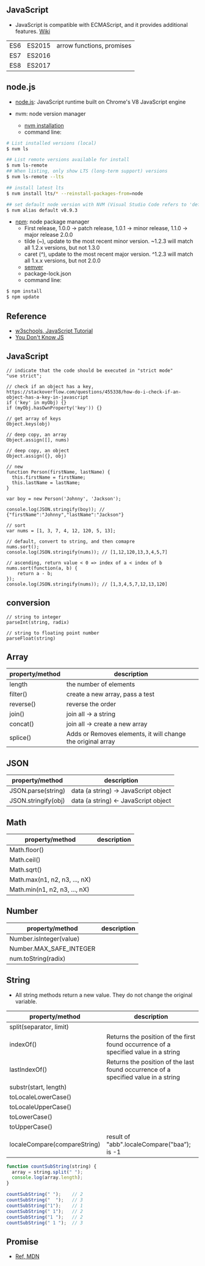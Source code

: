 ## JavaScript

* JavaScript is compatible with ECMAScript, and it provides additional features. [Wiki](https://en.wikipedia.org/wiki/ECMAScript)

| | | |
|-|-|-|
| ES6 | ES2015 | arrow functions, promises |
| ES7 | ES2016 | |
| ES8 | ES2017 | |

## node.js

* [node.js](https://nodejs.org/en/): JavaScript runtime built on Chrome's V8 JavaScript engine

* nvm: node version manager
  * [nvm installation](https://stackoverflow.com/questions/28017374/what-is-the-suggested-way-to-install-brew-node-js-io-js-nvm-npm-on-os-x)
  * command line:

```sh
# List installed versions (local)
$ nvm ls

## List remote versions available for install
$ nvm ls-remote
## When listing, only show LTS (long-term support) versions
$ nvm ls-remote --lts

## install latest lts
$ nvm install lts/* --reinstall-packages-from=node

## set default node version with NVM (Visual Studio Code refers to 'default')
$ nvm alias default v8.9.3

```

* [npm](https://www.npmjs.com): node package manager
  * First release, 1.0.0 -> patch release, 1.0.1 -> minor release, 1.1.0 -> major release 2.0.0
  * tilde (~), update to the most recent minor version. ~1.2.3 will match all 1.2.x versions, but not 1.3.0
  * caret (^), update to the most recent major version. ^1.2.3 will match all 1.x.x versions, but not 2.0.0
  * [semver](https://semver.npmjs.com)
  * package-lock.json
  * command line:

```sh
$ npm install
$ npm update
```

## Reference

* [w3schools, JavaScript Tutorial](https://www.w3schools.com/js/)
* [You Don't Know JS](https://github.com/getify/You-Dont-Know-JS)

## JavaScript

```JS
// indicate that the code should be executed in "strict mode"
"use strict";

// check if an object has a key, https://stackoverflow.com/questions/455338/how-do-i-check-if-an-object-has-a-key-in-javascript
if ('key' in myObj) {}
if (myObj.hasOwnProperty('key')) {}

// get array of keys
Object.keys(obj)

// deep copy, an array
Object.assign([], nums)

// deep copy, an object
Object.assign({}, obj)

// new
function Person(firstName, lastName) {
  this.firstName = firstName;
  this.lastName = lastName;
}

var boy = new Person('Johnny', 'Jackson');

console.log(JSON.stringify(boy)); // {"firstName":"Johnny","lastName":"Jackson"}

// sort
var nums = [1, 3, 7, 4, 12, 120, 5, 13];

// default, convert to string, and then comapre
nums.sort();
console.log(JSON.stringify(nums)); // [1,12,120,13,3,4,5,7]

// ascending, return value < 0 => index of a < index of b
nums.sort(function(a, b) {
    return a - b;
});
console.log(JSON.stringify(nums)); // [1,3,4,5,7,12,13,120]
```

## conversion

```JS
// string to integer
parseInt(string, radix)

// string to floating point number
parseFloat(string)
```

## Array

|property/method|description|
|-|-|
|length|the number of elements||
|filter()|create a new array, pass a test|
|reverse()|reverse the order|
|join()|join all -> a string|
|concat()|join all -> create a new array|
|splice()|Adds or Removes elements, it will change the original array|

## JSON

|property/method|description|
|-|-|
|JSON.parse(string)|data (a string) -> JavaScript object|
|JSON.stringify(obj)|data (a string) <- JavaScript object|

## Math

|property/method|description|
|-|-|
|Math.floor()||
|Math.ceil()||
|Math.sqrt()||
|Math.max(n1, n2, n3, ..., nX)||
|Math.min(n1, n2, n3, ..., nX)||

## Number

|property/method|description|
|-|-|
|Number.isInteger(value)||
|Number.MAX_SAFE_INTEGER||
|num.toString(radix)||

## String

* All string methods return a new value. They do not change the original variable.

|property/method|description|
|-|-|
|split(separator, limit)||
|indexOf()|Returns the position of the first found occurrence of a specified value in a string|
|lastIndexOf()|Returns the position of the last found occurrence of a specified value in a string|
|substr(start, length)||
|toLocaleLowerCase()||
|toLocaleUpperCase()||
|toLowerCase()||
|toUpperCase()||
|localeCompare(compareString)|result of "abb".localeCompare("baa”); is -1|

```js
function countSubString(string) {
  array = string.split(" ");
  console.log(array.length);
}

countSubString(" ");    // 2
countSubString("  ");   // 3
countSubString("1");    // 1
countSubString(" 1");   // 2
countSubString("1 ");   // 2
countSubString(" 1 ");  // 3
```

## Promise

* [Ref, MDN](https://developer.mozilla.org/en-US/docs/Web/JavaScript/Reference/Global_Objects/Promise)
